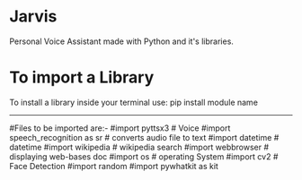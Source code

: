 # Jarvis
Personal Voice Assistant made with Python and it's libraries.
# To import a Library
  To install a library inside your terminal use:
  pip install module name

----------------------------------------------------------------------------------------------------------------------------------------
#Files to be imported are:-
#import pyttsx3  # Voice
#import speech_recognition as sr  # converts audio file to text
#import datetime  # datetime
#import wikipedia  # wikipedia search
#import webbrowser  # displaying web-bases doc
#import os  # operating System
#import cv2  # Face Detection
#import random
#import pywhatkit as kit

 
